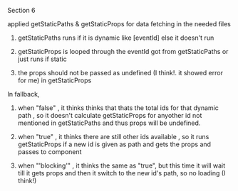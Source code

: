 Section 6

applied getStaticPaths & getStaticProps for data fetching in the needed files

1. getStaticPaths runs if it is dynamic like [eventId] else it doesn't run

2. getStaticProps is looped through the eventId got from getStaticPaths or just runs if static

3. the props should not be passed as undefined (I think!. it showed error for me) in getStaticProps

In fallback,

1. when "false" , it thinks thinks that thats the total ids for that dynamic path , so it doesn't calculate getStaticProps for anyother id not mentioned in getStaticPaths and thus props will be undefined.

2. when "true" , it thinks there are still other ids available , so it runs getStaticProps if a new id is given as path and gets the props and passes to component

3. when "'blocking'" , it thinks the same as "true", but this time it will wait till it gets props and then it switch to the new id's path, so no loading (I think!)
